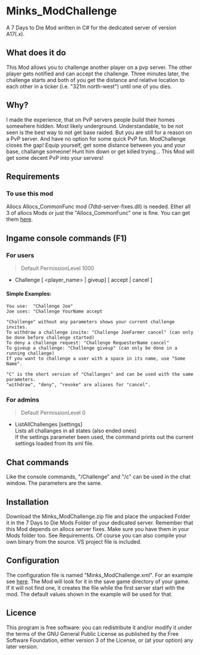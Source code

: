 ﻿# Minks_ModChallenge
A 7 Days to Die Mod written in C# for the dedicated server of version A17(.x).

## What does it do
This Mod allows you to challenge another player on a pvp server. The other player gets notified and can accept the challenge. Three minutes later, the challenge starts and both of you get the distance and relative location to each other in a ticker (i.e. "321m north-west") until one of you dies.

## Why?
I made the experience, that on PvP servers people build their homes somewhere hidden. Most likely underground. Understandable, to be not seen is the best way to not get base raided. But you are still for a reason on a PvP server. And have no option for some quick PvP fun.
ModChallenge closes the gap! Equip yourself, get some distance between you and your base, challange someone! Hunt him down or get killed trying... This Mod will get some decent PvP into your servers!


## Requirements
### To use this mod
Allocs Allocs_CommonFunc mod (7dtd-server-fixes.dll) is needed. Ether all 3 of allocs Mods or just the "Allocs_CommonFunc" one is fine.
You can get them [here](https://7dtd.illy.bz/wiki/Server%20fixes "https://7dtd.illy.bz/wiki/Server%20fixes").

## Ingame console commands (F1)
### For users
> Default PermissionLevel 1000
* Challenge [ <player_name> | giveup]  [ accept | cancel ] 

#### Simple Examples:
    You use:  "Challenge Joe"
    Joe uses: "Challenge YourName accept

    "Challenge" without any parameters shows your current challenge invites.
    To withdraw a challenge invite: "Challenge JoeFarmer cancel" (can only be done before challenge started)
    To deny a challenge request: "Challenge RequesterName cancel"
    To giveup a challenge: "Challenge giveup" (can only be done in a running challange)
    If you want to challenge a user with a space in its name, use "Some Name".

    "C" is the short version of "Challanges" and can be used with the same parameters.
    "withdraw", "deny", "revoke" are aliases for "cancel".

### For admins
> Default PermissionLevel 0
* ListAllChallenges [settings]  
Lists all challanges in all states (also ended ones)  
If the settings parameter been used, the command prints out the current settings loaded from its xml file.

## Chat commands
Like the console commands, "/Challenge" and "/c" can be used in the chat window.
The parameters are the same.

## Installation
Download the Minks_ModChallenge.zip file and place the unpacked Folder it in the 7 Days to Die Mods Folder of your dedicated server.
Remember that this Mod depends on allocs server fixes. Make sure you have them in your Mods folder too. See Requirements.
Of course you can also compile your own binary from the source. VS project file is included.


## Configuration
The configuration file is named "Minks_ModChallenge.xml". For an example see [here](https://github.com/Mink80/Minks7daysMods/blob/master/Minks_ModChallenge/Minks_ModChallenge.xml "Minks_ModChallenge/Minks_ModChallenge.xml").
The Mod will look for it in the save game directory of your game. If it will not find one, it creates the file while the first server start with the mod. The default values shown in the example will be used for that.


## Licence
This program is free software: you can redistribute it and/or modify it under the terms of the GNU General Public License as published by the Free Software Foundation, either version 3 of the License, or (at your option) any later version.
